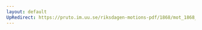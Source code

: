 ```yaml
---
layout: default
UpRedirect: https://pruto.im.uu.se/riksdagen-motions-pdf/1868/mot_1868__ak__67/mot_1868__ak__67-003.pdf
---
```

